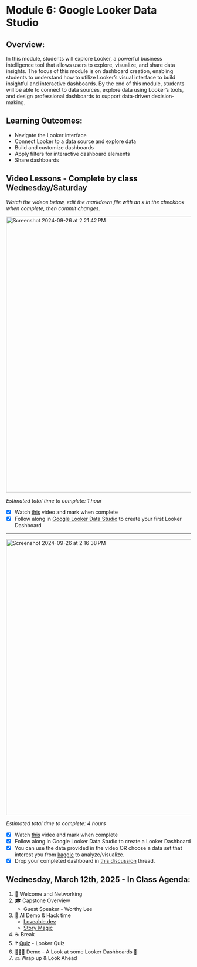 # Module 6: Google Looker Data Studio 

## Overview:

In this module, students will explore Looker, a powerful business intelligence tool that allows users to explore, visualize, and share data insights. The focus of this module is on dashboard creation, enabling students to understand how to utilize Looker’s visual interface to build insightful and interactive dashboards. By the end of this module, students will be able to connect to data sources, explore data using Looker’s tools, and design professional dashboards to support data-driven decision-making.

## Learning Outcomes: 

- Navigate the Looker interface
- Connect Looker to a data source and explore data
- Build and customize dashboards
- Apply filters for interactive dashboard elements
- Share dashboards 

## Video Lessons - Complete by class Wednesday/Saturday

_Watch the videos below, edit the markdown file with an x in the checkbox when complete, then commit changes._

<img width="750" alt="Screenshot 2024-09-26 at 2 21 42 PM" src="https://github.com/user-attachments/assets/760a1cad-df07-470a-b134-620873e239c9">

_Estimated total time to complete: 1 hour_

- [x] Watch [this](https://youtu.be/AaiPFcBDgtk?si=e9VhNCEiZauixPNh&t=1) video and mark when complete
- [x] Follow along in [Google Looker Data Studio](https://lookerstudio.google.com/) to create your first Looker Dashboard

----

<img width="750" alt="Screenshot 2024-09-26 at 2 16 38 PM" src="https://github.com/user-attachments/assets/f566947c-619e-4481-9f98-1d161dcd1aa5">

_Estimated total time to complete: 4 hours_

- [x] Watch [this](https://www.youtube.com/watch?v=dsAVSsdYC10&t=1s) video and mark when complete
- [x] Follow along in Google Looker Data Studio to create a Looker Dashboard
- [x] You can use the data provided in the video OR choose a data set that interest you from [kaggle](https://www.kaggle.com/datasets) to analyze/visualize.  
- [x] Drop your completed dashboard in [this discussion](https://github.com/Tech-Moms/data-analytics-winter-2025/discussions/180) thread.   

## Wednesday, March 12th, 2025 - In Class Agenda: 

1. 💃 Welcome and Networking 
2. 🎓 Capstone Overview
   * Guest Speaker - Worthy Lee 
3. 🤖 AI Demo & Hack time  
    * [Loveable.dev](Loveable.dev)
    * [Story Magic](https://lovable.dev/projects/e581faca-7bca-42a7-8e0a-25bdb8c7ca39)  
3. ☕️ Break
4. ❓ [Quiz]() - Looker Quiz
5. 👩🏻‍🏫 Demo - A Look at some Looker Dashboards 👀
6. 🔜 Wrap up & Look Ahead 
